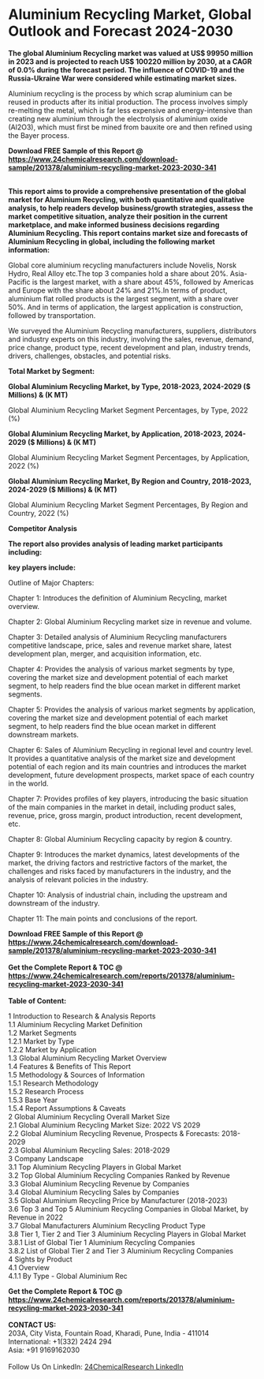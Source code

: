 <h1>Aluminium Recycling Market, Global Outlook and Forecast 2024-2030</h1><p><strong>The global Aluminium Recycling market was valued at US$ 99950 million in 2023 and is projected to reach US$ 100220 million by 2030, at a CAGR of 0.0% during the forecast period. The influence of COVID-19 and the Russia-Ukraine War were considered while estimating market sizes.</strong></p><p>
</p><p>Aluminium recycling is the process by which scrap aluminium can be reused in products after its initial production. The process involves simply re-melting the metal, which is far less expensive and energy-intensive than creating new aluminium through the electrolysis of aluminium oxide (Al2O3), which must first be mined from bauxite ore and then refined using the Bayer process.</p><div><b>Download FREE Sample of this Report @ 
            <a href="https://www.24chemicalresearch.com/download-sample/201378/aluminium-recycling-market-2023-2030-341">
            https://www.24chemicalresearch.com/download-sample/201378/aluminium-recycling-market-2023-2030-341</a></b></div><br><p>
<strong>This report aims to provide a comprehensive presentation of the global market for Aluminium Recycling, with both quantitative and qualitative analysis, to help readers develop business/growth strategies, assess the market competitive situation, analyze their position in the current marketplace, and make informed business decisions regarding Aluminium Recycling. This report contains market size and forecasts of Aluminium Recycling in global, including the following market information:</strong></p><p>
</p><p>
</p><p>Global core aluminium recycling manufacturers include Novelis, Norsk Hydro, Real Alloy etc.The top 3 companies hold a share about 20%. Asia-Pacific is the largest market, with a share about 45%, followed by Americas and Europe with the share about 24% and 21%.In terms of product, aluminium flat rolled products is the largest segment, with a share over 50%. And in terms of application, the largest application is construction, followed by transportation.</p><p>
We surveyed the Aluminium Recycling manufacturers, suppliers, distributors and industry experts on this industry, involving the sales, revenue, demand, price change, product type, recent development and plan, industry trends, drivers, challenges, obstacles, and potential risks.</p><p>
<strong>Total Market by Segment:</strong></p><p>
</p><p><strong>Global Aluminium Recycling Market, by Type, 2018-2023, 2024-2029 ($ Millions) &amp; (K MT)</strong></p><p>
Global Aluminium Recycling Market Segment Percentages, by Type, 2022 (%)</p><p>
</p><p>
</p><p><strong>Global Aluminium Recycling Market, by Application, 2018-2023, 2024-2029 ($ Millions) &amp; (K MT)</strong></p><p>
Global Aluminium Recycling Market Segment Percentages, by Application, 2022 (%)</p><p>
</p><p>
</p><p><strong>Global Aluminium Recycling Market, By Region and Country, 2018-2023, 2024-2029 ($ Millions) &amp; (K MT)</strong></p><p>
Global Aluminium Recycling Market Segment Percentages, By Region and Country, 2022 (%)</p><p>
</p><p>
<strong>Competitor Analysis</strong></p><p>
</p><p><strong>The report also provides analysis of leading market participants including:</strong></p><p>
</p><p>
<strong>key players include:</strong></p><p>
</p><p>
</p><p>Outline of Major Chapters:</p><p>
Chapter 1: Introduces the definition of Aluminium Recycling, market overview.</p><p>
Chapter 2: Global Aluminium Recycling market size in revenue and volume.</p><p>
Chapter 3: Detailed analysis of Aluminium Recycling manufacturers competitive landscape, price, sales and revenue market share, latest development plan, merger, and acquisition information, etc.</p><p>
Chapter 4: Provides the analysis of various market segments by type, covering the market size and development potential of each market segment, to help readers find the blue ocean market in different market segments.</p><p>
Chapter 5: Provides the analysis of various market segments by application, covering the market size and development potential of each market segment, to help readers find the blue ocean market in different downstream markets.</p><p>
Chapter 6: Sales of Aluminium Recycling in regional level and country level. It provides a quantitative analysis of the market size and development potential of each region and its main countries and introduces the market development, future development prospects, market space of each country in the world.</p><p>
Chapter 7: Provides profiles of key players, introducing the basic situation of the main companies in the market in detail, including product sales, revenue, price, gross margin, product introduction, recent development, etc.</p><p>
Chapter 8: Global Aluminium Recycling capacity by region &amp; country.</p><p>
Chapter 9: Introduces the market dynamics, latest developments of the market, the driving factors and restrictive factors of the market, the challenges and risks faced by manufacturers in the industry, and the analysis of relevant policies in the industry.</p><p>
Chapter 10: Analysis of industrial chain, including the upstream and downstream of the industry.</p><p>
Chapter 11: The main points and conclusions of the report.</p><div><b>Download FREE Sample of this Report @ 
            <a href="https://www.24chemicalresearch.com/download-sample/201378/aluminium-recycling-market-2023-2030-341">
            https://www.24chemicalresearch.com/download-sample/201378/aluminium-recycling-market-2023-2030-341</a></b></div><br><div><b>Get the Complete Report & TOC @ 
            <a href="https://www.24chemicalresearch.com/reports/201378/aluminium-recycling-market-2023-2030-341">
            https://www.24chemicalresearch.com/reports/201378/aluminium-recycling-market-2023-2030-341</a></b></div><br>
            <b>Table of Content:</b><p>1 Introduction to Research & Analysis Reports<br />
    1.1 Aluminium Recycling Market Definition<br />
    1.2 Market Segments<br />
        1.2.1 Market by Type<br />
        1.2.2 Market by Application<br />
    1.3 Global Aluminium Recycling Market Overview<br />
    1.4 Features & Benefits of This Report<br />
    1.5 Methodology & Sources of Information<br />
        1.5.1 Research Methodology<br />
        1.5.2 Research Process<br />
        1.5.3 Base Year<br />
        1.5.4 Report Assumptions & Caveats<br />
2 Global Aluminium Recycling Overall Market Size<br />
    2.1 Global Aluminium Recycling Market Size: 2022 VS 2029<br />
    2.2 Global Aluminium Recycling Revenue, Prospects & Forecasts: 2018-2029<br />
    2.3 Global Aluminium Recycling Sales: 2018-2029<br />
3 Company Landscape<br />
    3.1 Top Aluminium Recycling Players in Global Market<br />
    3.2 Top Global Aluminium Recycling Companies Ranked by Revenue<br />
    3.3 Global Aluminium Recycling Revenue by Companies<br />
    3.4 Global Aluminium Recycling Sales by Companies<br />
    3.5 Global Aluminium Recycling Price by Manufacturer (2018-2023)<br />
    3.6 Top 3 and Top 5 Aluminium Recycling Companies in Global Market, by Revenue in 2022<br />
    3.7 Global Manufacturers Aluminium Recycling Product Type<br />
    3.8 Tier 1, Tier 2 and Tier 3 Aluminium Recycling Players in Global Market<br />
        3.8.1 List of Global Tier 1 Aluminium Recycling Companies<br />
        3.8.2 List of Global Tier 2 and Tier 3 Aluminium Recycling Companies<br />
4 Sights by Product<br />
    4.1 Overview<br />
        4.1.1 By Type - Global Aluminium Rec</p><div><b>Get the Complete Report & TOC @ 
            <a href="https://www.24chemicalresearch.com/reports/201378/aluminium-recycling-market-2023-2030-341">
            https://www.24chemicalresearch.com/reports/201378/aluminium-recycling-market-2023-2030-341</a></b></div><br><b>CONTACT US:</b><br>
            203A, City Vista, Fountain Road, Kharadi, Pune, India - 411014<br>
            International: +1(332) 2424 294<br>
            Asia: +91 9169162030 <br><br>
            Follow Us On LinkedIn: <a href="https://www.linkedin.com/company/24chemicalresearch/">24ChemicalResearch LinkedIn</a>